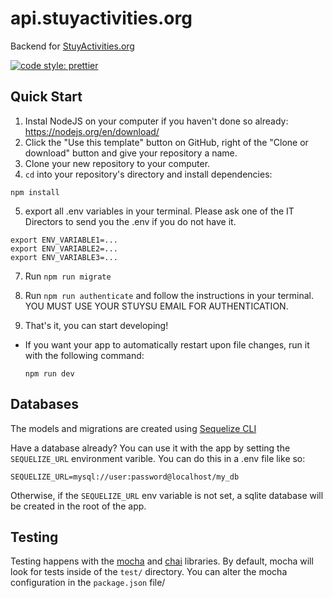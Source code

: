 # api.stuyactivities.org

Backend for [StuyActivities.org](https://stuyactivities.org)

[![code style: prettier](https://img.shields.io/badge/code_style-prettier-ff69b4.svg?style=flat-square)](https://github.com/prettier/prettier)

## Quick Start

1. Instal NodeJS on your computer if you haven't done so already: https://nodejs.org/en/download/
2. Click the "Use this template" button on GitHub, right of the "Clone or download" button and give your repository a name.
3. Clone your new repository to your computer.
4. `cd` into your repository's directory and install dependencies:

```shell
npm install
```

5. export all .env variables in your terminal. Please ask one of the IT Directors to send you the .env if you do not have it.

```shell
export ENV_VARIABLE1=...
export ENV_VARIABLE2=...
export ENV_VARIABLE3=...
```

7. Run `npm run migrate`
8. Run `npm run authenticate` and follow the instructions in your terminal. YOU MUST USE YOUR STUYSU EMAIL FOR AUTHENTICATION.

9. That's it, you can start developing!

-   If you want your app to automatically restart upon file changes, run it with the following command:
    ```shell
    npm run dev
    ```

## Databases

The models and migrations are created using [Sequelize CLI](https://github.com/sequelize/cli)

Have a database already? You can use it with the app by setting the `SEQUELIZE_URL` environment varible. You can do this in a .env file like so:

```dotenv
SEQUELIZE_URL=mysql://user:password@localhost/my_db
```

Otherwise, if the `SEQUELIZE_URL` env variable is not set, a sqlite database will be created in the root of the app.

## Testing

Testing happens with the [mocha](https://mochajs.org/) and [chai](https://www.chaijs.com/) libraries.
By default, mocha will look for tests inside of the `test/` directory. You can alter the mocha configuration in the `package.json` file/
